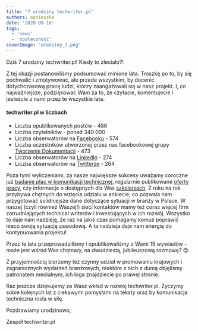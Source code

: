```yaml
---
title: '7 urodziny techwriter.pl'
authors: agnieszka
date: '2020-09-18'
tags:
  - 'news'
  - 'społeczność'
coverImage: 'urodziny_7.png'
---
```


Dziś 7 urodziny techwriter.pl! Kiedy to zleciało?!

<!--truncate-->

Z tej okazji postanowiliśmy podsumować minione lata. Troszkę po to, by się
pochwalić i zmotywować, ale przede wszystkim, by docenić dotychczasową pracę
ludzi, którzy zaangażowali się w nasz projekt. I, co najważniejsze, podziękować
Wam za to, że czytacie, komentujecie i jesteście z nami przez te wszystkie lata.

#### techwriter.pl w liczbach

- Liczba opublikowanych postów - 486
- Liczba czytelników - ponad 340 000
- Liczba obserwatorów na [Facebooku](https://www.facebook.com/techwriterpl) -
  574
- Liczba uczestników utworzonej przez nas facebookowej grupy
  [Tworzenie Dokumentacji](https://www.facebook.com/groups/tworzeniedokumentacji) -
  473
- Liczba obserwatorów na
  [LinkedIn](https://www.linkedin.com/company/techwriter-pl) - 274
- Liczba obserwatorów na [Twitterze](https://twitter.com/techwriterpl) - 264

Poza tymi wyliczeniami, za nasze największe sukcesy uważamy coroczne już
[badanie płac w komunikacji technicznej](../wyniki-badania-plac-w-komunikacji-technicznej-2020/index.md),
regularnie publikowane [oferty pracy](/oferty-pracy), czy informacje o
dostępnych dla Was [szkoleniach](/szkolenia/). Z roku na rok przybywa
chętnych do wzięcia udziału w ankiecie, co pozwala nam przygotować solidniejsze
dane dotyczące sytuacji w branży w Polsce. W naszej (czyli również Waszej!)
sieci kontaktów mamy też coraz więcej firm zatrudniających technical writerów i
inwestujących w ich rozwój. Wszystko to daje nam nadzieję, że raz na jakiś czas
pomagamy komuś poprawić nieco swoją sytuację zawodową. A ta nadzieja daje nam
energię do kontynuowania projektu!

Przez te lata przeprowadziliśmy i opublikowaliśmy z Wami 19 wywiadów - może jest
wśród Was chętna/y, na dwudziestą, jubileuszową rozmowę? 😊

Z przyjemnością bierzemy też czynny udział w promowaniu krajowych i
zagranicznych wydarzeń branżowych, niektóre z nich z dumą objęliśmy patronatem
medialnym, ich loga znajdziecie po prawej stronie.

Raz jeszcze dziękujemy za Wasz wkład w rozwój techwriter.pl. Życzymy sobie
kolejnych lat z ciekawymi pomysłami na teksty oraz by komunikacja techniczna
rosła w siłę.

Pozdrawiamy urodzinowo,

Zespół techwriter.pl
